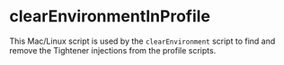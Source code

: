 # clearEnvironmentInProfile

This Mac/Linux script is used by the `clearEnvironment` script to find and remove the Tightener injections from the profile scripts.